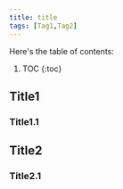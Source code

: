 ```yaml
---
title: title
tags: [Tag1,Tag2]
---
```


Here's the table of contents:
1. TOC
{:toc}

## Title1

### Title1.1

## Title2

### Title2.1

